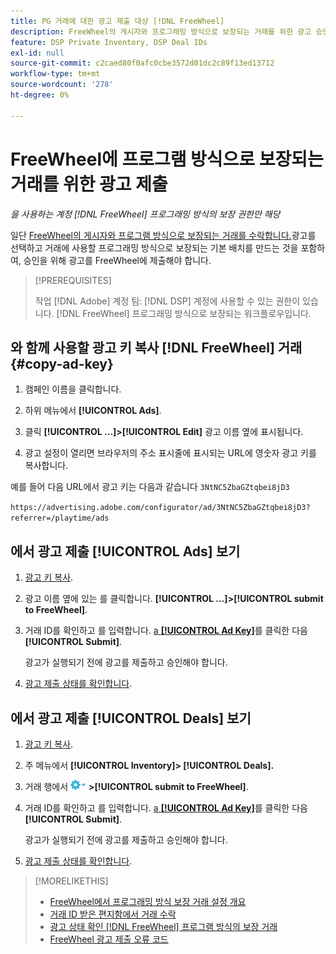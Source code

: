 ```yaml
---
title: PG 거래에 대한 광고 제출 대상 [!DNL FreeWheel]
description: FreeWheel의 게시자와 프로그래밍 방식으로 보장되는 거래를 위한 광고 승인을 요청하는 방법을 알아봅니다.
feature: DSP Private Inventory, DSP Deal IDs
exl-id: null
source-git-commit: c2caed80f0afc0cbe3572d01dc2c89f13ed13712
workflow-type: tm+mt
source-wordcount: '278'
ht-degree: 0%

---
```


# FreeWheel에 프로그램 방식으로 보장되는 거래를 위한 광고 제출

*을 사용하는 계정 [!DNL FreeWheel] 프로그래밍 방식의 보장 권한만 해당*

일단 [FreeWheel의 게시자와 프로그램 방식으로 보장되는 거래를 수락합니다.](#programmatic-guaranteed-set-up.md#pg-setup-deal-id-inbox)광고를 선택하고 거래에 사용할 프로그래밍 방식으로 보장되는 기본 배치를 만드는 것을 포함하여, 승인을 위해 광고를 FreeWheel에 제출해야 합니다.

>[!PREREQUISITES]
>
>작업 [!DNL Adobe] 계정 팀: [!DNL DSP] 계정에 사용할 수 있는 권한이 있습니다. [!DNL FreeWheel] 프로그래밍 방식으로 보장되는 워크플로우입니다.

## 와 함께 사용할 광고 키 복사 [!DNL FreeWheel] 거래 {#copy-ad-key}

1. 캠페인 이름을 클릭합니다.

1. 하위 메뉴에서 **[!UICONTROL Ads]**.

1. 클릭  **[!UICONTROL ...]>[!UICONTROL Edit]** 광고 이름 옆에 표시됩니다.

1. 광고 설정이 열리면 브라우저의 주소 표시줄에 표시되는 URL에 영숫자 광고 키를 복사합니다.

예를 들어 다음 URL에서 광고 키는 다음과 같습니다 `3NtNC5ZbaGZtqbei8jD3`

`https://advertising.adobe.com/configurator/ad/3NtNC5ZbaGZtqbei8jD3?referrer=/playtime/ads`

## 에서 광고 제출 [!UICONTROL Ads] 보기

1. [광고 키 복사](#copy-ad-key).

1. 광고 이름 옆에 있는 를 클릭합니다.  **[!UICONTROL ...]>[!UICONTROL submit to FreeWheel]**.

1. 거래 ID를 확인하고 를 입력합니다. [a **[!UICONTROL Ad Key]**](#copy-ad-key)를 클릭한 다음&#x200B;**[!UICONTROL Submit]**.

   광고가 실행되기 전에 광고를 제출하고 승인해야 합니다.

1. [광고 제출 상태를 확인합니다](freewheel-check-status.md).

## 에서 광고 제출 [!UICONTROL Deals] 보기

1. [광고 키 복사](#copy-ad-key).

1. 주 메뉴에서 **[!UICONTROL Inventory]> [!UICONTROL Deals].**

1. 거래 행에서 ![옵션 메뉴](/help/dsp/assets/options-menu.png) **>[!UICONTROL submit to FreeWheel]**.

1. 거래 ID를 확인하고 를 입력합니다. [a **[!UICONTROL Ad Key]**](#copy-ad-key)를 클릭한 다음&#x200B;**[!UICONTROL Submit]**.

   광고가 실행되기 전에 광고를 제출하고 승인해야 합니다.

1. [광고 제출 상태를 확인합니다](freewheel-check-status.md).

>[!MORELIKETHIS]
>
>* [FreeWheel에서 프로그래밍 방식 보장 거래 설정 개요](freewheel-overview.md)
>* [거래 ID 받은 편지함에서 거래 수락](deal-id-inbox-accept.md)
>* [광고 상태 확인 [!DNL FreeWheel] 프로그램 방식의 보장 거래](freewheel-check-status.md)
>* [FreeWheel 광고 제출 오류 코드](freewheel-error-codes.md)


